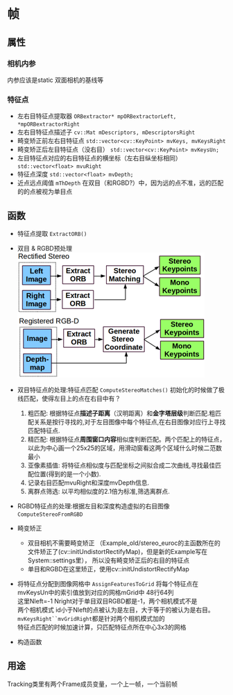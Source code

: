 # 帧

## 属性

### 相机内参

内参应该是static
双面相机的基线等

### 特征点

+ 左右目特征点提取器 `ORBextractor* mpORBextractorLeft, *mpORBextractorRight`
+ 左右目特征点描述子 `cv::Mat mDescriptors, mDescriptorsRight`
+ 畸变矫正前左右目特征点 `std::vector<cv::KeyPoint> mvKeys, mvKeysRight`
+ 畸变矫正后左目特征点（没右目） `std::vector<cv::KeyPoint> mvKeysUn;`
+ 左目特征点对应的右目特征点的横坐标（左右目纵坐标相同） `std::vector<float> mvuRight`
+ 特征点深度 `std::vector<float> mvDepth;`
+ 近点远点阈值 `mThDepth` 在双目（和RGBD?）中，因为远的点不准，远的匹配的的点被视为单目点

## 函数

+ 特征点提取 `ExtractORB()`
+ 双目 & RGBD预处理
  ![](./matcher.png)
+ 双目特征点的处理:特征点匹配 `ComputeStereoMatches()`
  初始化的时候做了极线匹配，使得左目上的点在右目中有？

  1. 粗匹配: 根据特征点**描述子距离**（汉明距离）和**金字塔层级**判断匹配.粗匹配关系是按行寻找的,对于左目图像中每个特征点,在右目图像对应行上寻找匹配特征点.
  2. 精匹配: 根据特征点**周围窗口内容**相似度判断匹配。两个匹配上的特征点，以此为中心画一个25x25的区域，用滑动窗看这两个区域什么时候二范数最小
  3. 亚像素插值: 将特征点相似度与匹配坐标之间拟合成二次曲线,寻找最佳匹配位置(得到的是一个小数).
  4. 记录右目匹配mvuRight和深度mvDepth信息.
  5. 离群点筛选: 以平均相似度的2.1倍为标准,筛选离群点.
+ RGBD特征点的处理:根据左目和深度构造虚拟的右目图像 `ComputeStereoFromRGBD`

+ 畸变矫正
  + 双目相机不需要畸变矫正
    （Example_old/stereo_euroc的主函数所在的文件矫正了(cv::initUndistortRectifyMap)，但是新的Example写在System::settings里），
    所以没有畸变矫正后的右目的特征点
  + 单目和RGBD在这里矫正，使用cv::initUndistortRectifyMap

+ 将特征点分配到图像网格中 `AssignFeaturesToGrid`
  将每个特征点在mvKeysUn中的索引值放到对应的网格mGrid中 48行64列  
  这里Nleft=-1 Nright对于单目双目RGBD都是-1，两个相机模式不是  
  两个相机模式 id小于Nleft的点被认为是左目，大于等于的被认为是右目。`mvKeysRight``mvGridRight`都是针对两个相机模式加的  
  特征点匹配的时候加速计算，只匹配特征点所在中心3x3的网格  
+ 构造函数

## 用途

Tracking类里有两个Frame成员变量，一个上一帧，一个当前帧
